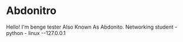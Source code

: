 # Abdonitro
Hello! I'm benge tester Also Known As Abdonito. Networking student - python - linux --127.0.0.1
